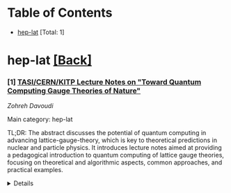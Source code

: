 <div id=toc></div>

# Table of Contents

- [hep-lat](#hep-lat) [Total: 1]


<div id='hep-lat'></div>

# hep-lat [[Back]](#toc)

### [1] [TASI/CERN/KITP Lecture Notes on "Toward Quantum Computing Gauge Theories of Nature"](https://arxiv.org/abs/2507.15840)
*Zohreh Davoudi*

Main category: hep-lat

TL;DR: The abstract discusses the potential of quantum computing in advancing lattice-gauge-theory, which is key to theoretical predictions in nuclear and particle physics. It introduces lecture notes aimed at providing a pedagogical introduction to quantum computing of lattice gauge theories, focusing on theoretical and algorithmic aspects, common approaches, and practical examples.


<details>
  <summary>Details</summary>
Motivation: The motivation behind this paper is to introduce and explore the emerging field of using quantum computing for lattice-gauge-theory, which has the potential to significantly advance our understanding of matter at extreme conditions and improve predictions in nuclear and particle physics.

Method: The method involves presenting a set of lecture notes that provide a pedagogical introduction to the topic, including the Hamiltonian formulation of lattice gauge theories, basics of digital quantum computing, and practical examples such as an Abelian gauge theory analysis and an overview of quantum-computing costs for quantum chromodynamics (QCD).

Result: The result is a comprehensive guide to the subject, offering both a theoretical foundation and practical knowledge, with exercises and examples to reinforce the learning process. The notes culminate in an assessment of the current state of quantum simulation for QCD, providing insights into the computational cost and feasibility.

Conclusion: The conclusion emphasizes the importance of developing a quantum-computing based lattice-gauge-theory program, highlighting its vibrancy and rapid progress as a research area within theoretical nuclear and particle physics, and the value of these lecture notes as an educational resource for the community.

Abstract: A hallmark of the computational campaign in nuclear and particle physics is
the lattice-gauge-theory program. It continues to enable theoretical
predictions for a range of phenomena in nature from the underlying Standard
Model. The emergence of a new computational paradigm based on quantum
computing, therefore, can introduce further advances in this program. In
particular, it is believed that quantum computing will make possible
first-principles studies of matter at extreme densities, and in and out of
equilibrium, hence improving our theoretical description of early universe,
astrophysical environments, and high-energy particle collisions. Developing and
advancing a quantum-computing based lattice-gauge-theory program, therefore, is
a vibrant and fast-moving area of research in theoretical nuclear and particle
physics.
  These lecture notes introduce the topic of quantum computing lattice gauge
theories in a pedagogical manner, with an emphasis on theoretical and
algorithmic aspects of the program, and on the most common approaches and
practices, to keep the presentation focused and useful. Hamiltonian formulation
of lattice gauge theories is introduced within the Kogut-Susskind framework,
the notion of Hilbert space and physical states is discussed, and some
elementary numerical methods for performing Hamiltonian simulations are
discussed. Quantum-simulation preliminaries and digital quantum-computing
basics are presented, which set the stage for concrete examples of gauge-theory
quantum-circuit design and resource analysis. A step-by-step analysis is
provided for a simpler Abelian gauge theory, and an overview of our current
understanding of the quantum-computing cost of quantum chromodynamics is
presented in the end. Examples and exercises augment the material, and
reinforce the concepts and methods introduced throughout.

</details>
